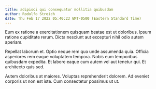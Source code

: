 ```yaml
---
title: adipisci qui consequatur mollitia quibusdam
author: Rodolfo Streich
date: Thu Feb 17 2022 05:40:23 GMT-0500 (Eastern Standard Time)
---
```

Eum ex ratione a exercitationem quisquam beatae est ut doloribus. Ipsum ratione cupiditate rerum. Dicta nesciunt aut excepturi nihil odio autem aperiam.

 Repellat laborum et. Optio neque rem quo unde assumenda quia. Officia asperiores rem eaque voluptatem tempora. Nobis eum temporibus quibusdam expedita. Et labore eaque cum autem vel aut tenetur qui. Et architecto quis sed.

 Autem doloribus at maiores. Voluptas reprehenderit dolorem. Ad eveniet corporis ut non est iste. Cum consectetur possimus ut ut.